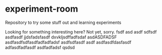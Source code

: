 # experiment-room
Repository to try some stuff out and learning experiments

Looking for something interesting here? Not yet, sorry.
fsdf
asd
asdf
sdfsdf
asdfasdf
jjdsfadsfasdf
dxvkljsdffadfsdaf
asdASDFADSF
asdfasdfsdfasdfadfadfadsf
asdfsdfasdf
asdf
asdfasdfdasfasdf
adfasdfadfasdf
asdfadfadsf
qsdsd
